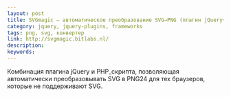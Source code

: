 ```yaml
---
layout: post
title: SVGmagic — автоматическое преобразование SVG→PNG (плагин jQuery+PHP)
category: jquery, jquery-plugins, frameworks
tags: png, svg, конвертер
link: http://svgmagic.bitlabs.nl/
description:
keywords:
---
```


<p>Комбинация плагина jQuery и PHP_скрипта, позволяющая автоматически преобразовывать SVG в PNG24 для тех браузеров, которые не поддерживают SVG.</p>
